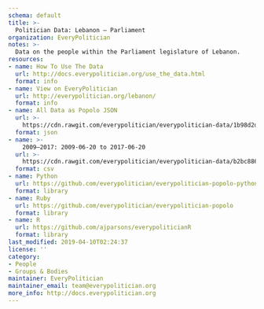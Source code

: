 ```yaml
---
schema: default
title: >-
  Politician Data: Lebanon — Parliament
organization: EveryPolitician
notes: >-
  Data on the people within the Parliament legislature of Lebanon.
resources:
- name: How To Use The Data
  url: http://docs.everypolitician.org/use_the_data.html
  format: info
- name: View on EveryPolitician
  url: http://everypolitician.org/lebanon/
  format: info
- name: All Data as Popolo JSON
  url: >-
    https://cdn.rawgit.com/everypolitician/everypolitician-data/1b98d2ddad57bd44367ce41da849c9da19c8ce77/data/Lebanon/Parliament/ep-popolo-v1.0.json
  format: json
- name: >-
    2009–2017: 2009-06-20 to 2017-06-20
  url: >-
    https://cdn.rawgit.com/everypolitician/everypolitician-data/b2bc886bebebe1750aed44fdb187affeb9fb68f5/data/Lebanon/Parliament/term-2009.csv
  format: csv
- name: Python
  url: https://github.com/everypolitician/everypolitician-popolo-python
  format: library
- name: Ruby
  url: https://github.com/everypolitician/everypolitician-popolo
  format: library
- name: R
  url: https://github.com/ajparsons/everypoliticianR
  format: library
last_modified: 2019-04-10T02:24:37
license: ''
category:
- People
- Groups & Bodies
maintainer: EveryPolitician
maintainer_email: team@everypolitician.org
more_info: http://docs.everypolitician.org
---
```


